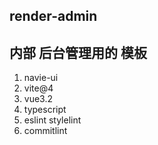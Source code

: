 ## render-admin

## 内部 后台管理用的  模板

1. navie-ui 
2. vite@4
3. vue3.2
4. typescript
5. eslint stylelint 
6. commitlint
